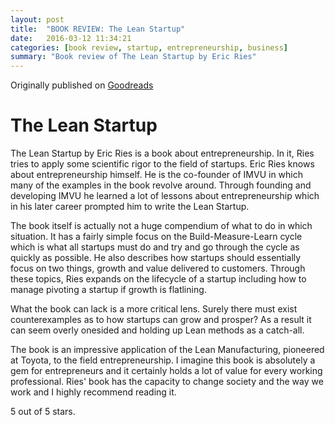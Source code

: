 ```yaml
---
layout: post
title:  "BOOK REVIEW: The Lean Startup"
date:   2016-03-12 11:34:21
categories: [book review, startup, entrepreneurship, business]
summary: "Book review of The Lean Startup by Eric Ries"
---
```

Originally published on [Goodreads](https://www.goodreads.com/review/show/1119307976)

# The Lean Startup
The Lean Startup by Eric Ries is a book about entrepreneurship. In it, Ries tries to apply some scientific rigor to the field of startups. Eric Ries knows about entrepreneurship himself. He is the co-founder of IMVU in which many of the examples in the book revolve around. Through founding and developing IMVU he learned a lot of lessons about entrepreneurship which in his later career prompted him to write the Lean Startup.

The book itself is actually not a huge compendium of what to do in which situation. It has a fairly simple focus on the Build-Measure-Learn cycle which is what all startups must do and try and go through the cycle as quickly as possible. He also describes how startups should essentially focus on two things, growth and value delivered to customers. Through these topics, Ries expands on the lifecycle of a startup including how to manage pivoting a startup if growth is flatlining.

What the book can lack is a more critical lens. Surely there must exist counterexamples as to how startups can grow and prosper? As a result it can seem overly onesided and holding up Lean methods as a catch-all.

The book is an impressive application of the Lean Manufacturing, pioneered at Toyota, to the field entrepreneurship. I imagine this book is absolutely a gem for entrepreneurs and it certainly holds a lot of value for every working professional. Ries' book has the capacity to change society and the way we work and I highly recommend reading it.

5 out of 5 stars.
